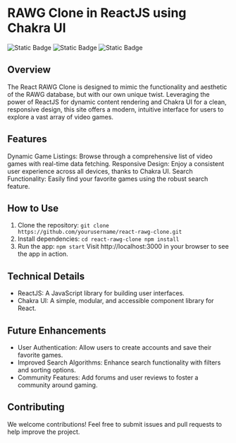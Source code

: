 # RAWG Clone in ReactJS using Chakra UI

![Static Badge](https://img.shields.io/badge/RAWG%20Clone-Project-blue) ![Static Badge](https://img.shields.io/badge/ReactJS-Learning%20React-green) ![Static Badge](https://img.shields.io/badge/Chakra%20UI-Learning%20React-green)

## Overview
The React RAWG Clone is designed to mimic the functionality and aesthetic of the RAWG database, but with our own unique twist. Leveraging the power of ReactJS for dynamic content rendering and Chakra UI for a clean, responsive design, this site offers a modern, intuitive interface for users to explore a vast array of video games.

## Features
Dynamic Game Listings: Browse through a comprehensive list of video games with real-time data fetching.
Responsive Design: Enjoy a consistent user experience across all devices, thanks to Chakra UI.
Search Functionality: Easily find your favorite games using the robust search feature.

## How to Use
1. Clone the repository:
``
git clone https://github.com/yourusername/react-rawg-clone.git
``
2. Install dependencies:
``
cd react-rawg-clone
npm install
``
3. Run the app:
``
npm start
``
Visit http://localhost:3000 in your browser to see the app in action.

## Technical Details
- ReactJS: A JavaScript library for building user interfaces.
- Chakra UI: A simple, modular, and accessible component library for React.

## Future Enhancements
- User Authentication: Allow users to create accounts and save their favorite games.
- Improved Search Algorithms: Enhance search functionality with filters and sorting options.
- Community Features: Add forums and user reviews to foster a community around gaming.

## Contributing
We welcome contributions! Feel free to submit issues and pull requests to help improve the project.
